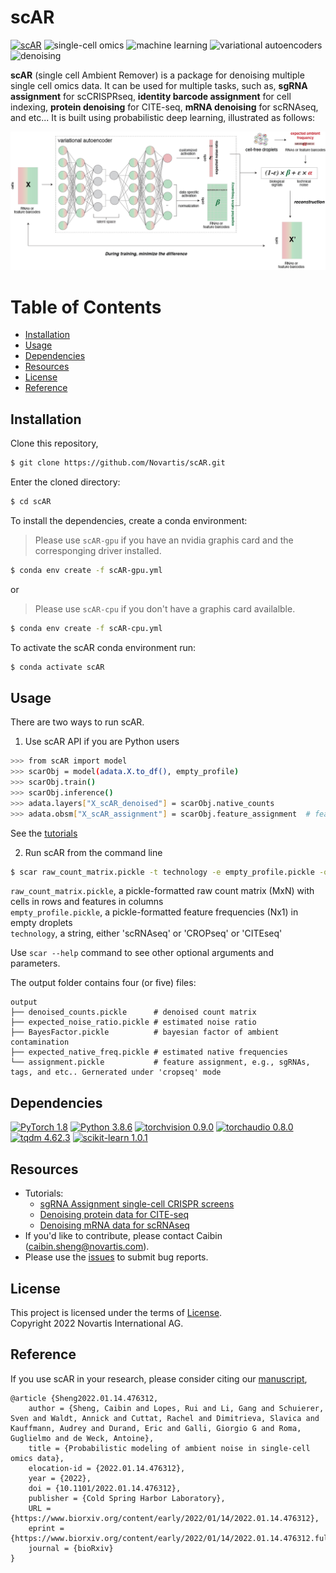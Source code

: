 # scAR  

[![scAR](https://img.shields.io/badge/scAR-005AF0?style=for-the-badge&logo=dependabot&logoColor=white.svg)](https://github.com/Novartis/scAR)
![single-cell omics](https://img.shields.io/badge/single_cell_omics-005AF0?style=for-the-badge.svg)
![machine learning](https://img.shields.io/badge/machine_learning-005AF0?style=for-the-badge.svg)
![variational autoencoders](https://img.shields.io/badge/variational_autoencoders-005AF0?style=for-the-badge.svg)
![denoising](https://img.shields.io/badge/denoising-005AF0?style=for-the-badge.svg)

**scAR** (single cell Ambient Remover) is a package for denoising multiple single cell omics data. It can be used for multiple tasks, such as, **sgRNA assignment** for scCRISPRseq, **identity barcode assignment** for cell indexing, **protein denoising** for CITE-seq, **mRNA denoising** for scRNAseq, and etc... It is built using probabilistic deep learning, illustrated as follows:

<img src='docs/img/overview_scAR.png' width="1200">


# Table of Contents

- [Installation](#Installation)
- [Usage](#Usage)
- [Dependencies](#Dependencies)
- [Resources](#Resources)
- [License](#License)
- [Reference](#Reference)

## Installation

Clone this repository,

```sh
$ git clone https://github.com/Novartis/scAR.git
```

Enter the cloned directory:

```sh
$ cd scAR
```


To install the dependencies, create a conda environment:

> Please use `scAR-gpu` if you have an nvidia graphis card and the corresponging driver installed.
```sh
$ conda env create -f scAR-gpu.yml
```

or 

> Please use `scAR-cpu` if you don't have a graphis card availalble.
```sh
$ conda env create -f scAR-cpu.yml
```

To activate the scAR conda environment run:
```sh
$ conda activate scAR
```

## Usage

There are two ways to run scAR.

1) Use scAR API if you are Python users

```sh
>>> from scAR import model
>>> scarObj = model(adata.X.to_df(), empty_profile)
>>> scarObj.train()
>>> scarObj.inference()
>>> adata.layers["X_scAR_denoised"] = scarObj.native_counts
>>> adata.obsm["X_scAR_assignment"] = scarObj.feature_assignment  # feature assignment, e.g., sgRNAs, tags, and etc.. Only available in 'cropseq' mode
```

See the [tutorials](#Resources)


2) Run scAR from the command line
```sh
$ scar raw_count_matrix.pickle -t technology -e empty_profile.pickle -o output
```

`raw_count_matrix.pickle`, a pickle-formatted raw count matrix (MxN) with cells in rows and features in columns  
`empty_profile.pickle`, a pickle-formatted feature frequencies (Nx1) in empty droplets  
`technology`, a string, either 'scRNAseq' or 'CROPseq' or 'CITEseq'

Use `scar --help` command to see other optional arguments and parameters.


The output folder contains four (or five) files:   

	output
	├── denoised_counts.pickle		# denoised count matrix
	├── expected_noise_ratio.pickle	# estimated noise ratio
	├── BayesFactor.pickle			# bayesian factor of ambient contamination
	├── expected_native_freq.pickle	# estimated native frequencies
	└── assignment.pickle			# feature assignment, e.g., sgRNAs, tags, and etc.. Gernerated under 'cropseq' mode



## Dependencies

[![PyTorch 1.8](https://img.shields.io/badge/PyTorch-1.8.0-greeen.svg)](https://pytorch.org/)
[![Python 3.8.6](https://img.shields.io/badge/python-3.8.6-blue.svg)](https://www.python.org/)
[![torchvision 0.9.0](https://img.shields.io/badge/torchvision-0.9.0-red.svg)](https://pytorch.org/vision/stable/index.html)
[![torchaudio 0.8.0](https://img.shields.io/badge/torchaudio-0.8.0-yellow.svg)](https://pytorch.org/audio/stable/index.html)
[![tqdm 4.62.3](https://img.shields.io/badge/tqdm-4.62.3-orange.svg)](https://github.com/tqdm/tqdm)
[![scikit-learn 1.0.1](https://img.shields.io/badge/scikit_learn-1.0.1-green.svg)](https://scikit-learn.org/)

## Resources

- Tutorials:
    - [sgRNA Assignment single-cell CRISPR screens](https://github.com/CaibinSh/scAR-reproducibility/blob/main/reproducibility/scAR_tutorial_sgRNA_assignment.ipynb)
    - [Denoising protein data for CITE-seq](https://github.com/CaibinSh/scAR-reproducibility/blob/main/reproducibility/scAR_tutorial_denoising_CITEseq.ipynb)
    - [Denoising mRNA data for scRNAseq](https://github.com/CaibinSh/scAR-reproducibility/blob/main/reproducibility/scAR_tutorial_mRNA_denoising.ipynb)
- If you'd like to contribute, please contact Caibin (caibin.sheng@novartis.com).
- Please use the [issues](https://github.com/Novartis/scAR/issues) to submit bug reports.

## License

This project is licensed under the terms of [License](LICENSE.txt).  
Copyright 2022 Novartis International AG.

## Reference

If you use scAR in your research, please consider citing our [manuscript](https://doi.org/10.1101/2022.01.14.476312),

```
@article {Sheng2022.01.14.476312,
	author = {Sheng, Caibin and Lopes, Rui and Li, Gang and Schuierer, Sven and Waldt, Annick and Cuttat, Rachel and Dimitrieva, Slavica and Kauffmann, Audrey and Durand, Eric and Galli, Giorgio G and Roma, Guglielmo and de Weck, Antoine},
	title = {Probabilistic modeling of ambient noise in single-cell omics data},
	elocation-id = {2022.01.14.476312},
	year = {2022},
	doi = {10.1101/2022.01.14.476312},
	publisher = {Cold Spring Harbor Laboratory},
	URL = {https://www.biorxiv.org/content/early/2022/01/14/2022.01.14.476312},
	eprint = {https://www.biorxiv.org/content/early/2022/01/14/2022.01.14.476312.full.pdf},
	journal = {bioRxiv}
}
```
